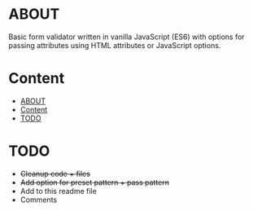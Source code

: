 # ABOUT
Basic form validator written in vanilla JavaScript (ES6) with options for passing attributes using
HTML attributes or JavaScript options.

# Content
<!-- TOC -->
* [ABOUT](#about)
* [Content](#content)
* [TODO](#todo)
<!-- TOC -->

# TODO
* ~~Cleanup code + files~~
* ~~Add option for preset pattern + pass pattern~~
* Add to this readme file
* Comments